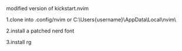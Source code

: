 modified version of kickstart.nvim


1.clone into .config/nvim or C:\Users\{username}\AppData\Local\nvim\

2.install a patched nerd font

3.install rg

